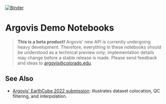 [![Binder](https://mybinder.org/badge_logo.svg)](https://mybinder.org/v2/gh/argovis/demo_notebooks/HEAD)

# Argovis Demo Notebooks

> **This is a beta product!**
> Argovis' new API is currently undergoing heavy development. Therefore, everything in these notebooks should be understood as a technical preview only; implementation details may change before a 
stable release is made. Please send feedback and ideas to argovis@colorado.edu.

## See Also

 - [Argovis' EarthCube 2022 submission](https://github.com/earthcube2022/ec22_mills_etal): illustrates dataset colocation, QC filtering, and interpolation.